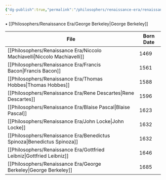 ```yaml
---
{"dg-publish":true,"permalink":"/philosophers/renaissance-era/renaissance-era/","dgPassFrontmatter":true}
---
```



• [[Philosophers/Renaissance Era/George Berkeley\|George Berkeley]]

| File                                                                         | Born Date |
| ---------------------------------------------------------------------------- | --------- |
| [[Philosophers/Renaissance Era/Niccolo Machiavelli\|Niccolo Machiavelli]] | 1469      |
| [[Philosophers/Renaissance Era/Francis Bacon\|Francis Bacon]]             | 1561      |
| [[Philosophers/Renaissance Era/Thomas Hobbes\|Thomas Hobbes]]             | 1588      |
| [[Philosophers/Renaissance Era/Rene Descartes\|Rene Descartes]]           | 1596      |
| [[Philosophers/Renaissance Era/Blaise Pascal\|Blaise Pascal]]             | 1623      |
| [[Philosophers/Renaissance Era/John Locke\|John Locke]]                   | 1632      |
| [[Philosophers/Renaissance Era/Benedictus Spinoza\|Benedictus Spinoza]]   | 1632      |
| [[Philosophers/Renaissance Era/Gottfried Leibniz\|Gottfried Leibniz]]     | 1646      |
| [[Philosophers/Renaissance Era/George Berkeley\|George Berkeley]]         | 1685      |




